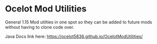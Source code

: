 # Ocelot Mod Utilities

General 1.15 Mod utilties in one spot so they can be added to future mods without having to clone code over.

Java Docs link here: https://ocelot5836.github.io/OcelotModUtilities/
